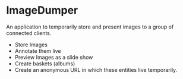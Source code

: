 # ImageDumper
An application to temporarily store and present images to a group of connected clients.
- Store Images
- Annotate them live
- Preview Images as a slide show
- Create baskets (albums)
- Create an anonymous URL in which these entities live temporarily.
